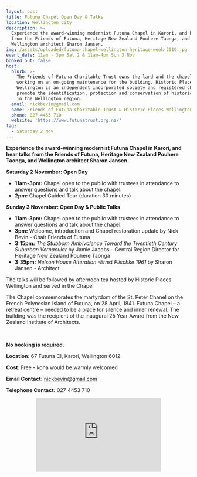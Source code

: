 ```yaml
---
layout: post
title: Futuna Chapel Open Day & Talks
location: Wellington City
description: >-
  Experience the award-winning modernist Futuna Chapel in Karori, and hear talks
  from the Friends of Futuna, Heritage New Zealand Pouhere Taonga, and
  Wellington architect Sharon Jansen. 
img: /assets/uploaded/futuna-chapel-wellington-heritage-week-2019.jpg
event_date: 11am - 3pm Sat 2 & 11am-4pm Sun 3 Nov
booked_out: false
host:
  blurb: >-
    The Friends of Futuna Charitable Trust owns the land and the chapel and is
    working on an on-going maintenance for the building. Historic Places
    Wellington is an independent incorporated society and registered charity who
    promote the identification, protection and conservation of historic places
    in the Wellington region.
  email: nickbevin@gmail.com
  name: Friends of Futuna Charitable Trust & Historic Places Wellington
  phone: 027 4453 710
  website: 'https://www.futunatrust.org.nz/'
tag:
  - Saturday 2 Nov
---
```

**Experience the award-winning modernist Futuna Chapel in Karori, and hear talks from the Friends of Futuna, Heritage New Zealand Pouhere Taonga, and Wellington architect Sharon Jansen.** 

**Saturday 2 November: Open Day**

* **11am-3pm:** Chapel open to the public with trustees in attendance to answer questions and talk about the chapel. 
* **2pm:** Chapel Guided Tour (duration 30 minutes)

**Sunday 3 November: Open Day & Public Talks**

* **11am-3pm:** Chapel open to the public with trustees in attendance to answer questions and talk about the chapel.
* **3pm:** Welcome, introduction and Chapel restoration update by Nick Bevin  - Chair Friends of Futuna 
* **3:15pm:** _The Stubborn Ambivalence Toward the Twentieth Century Suburban Vernacular_ by Jamie Jacobs - Central Region Director for Heritage New Zealand Pouhere Taonga
* **3:35pm:** _Nelson House Alteration -Ernst Plischke 1961_ by Sharon Jansen - Architect 

The talks will be followed by afternoon tea hosted by Historic Places Wellington and served in the Chapel

The Chapel commemorates the martyrdom of the St. Peter Chanel on the French Polynesian Island of Futuna, on 28 April, 1841. Futuna Chapel – a retreat centre – needed to be a place for silence and inner renewal. The building was the recipient of the inaugural 25 Year Award from the New Zealand Institute of Architects. 

<br>

**No booking is required.**

**Location:** 67 Futuna Cl, Karori, Wellington 6012

**Cost**: Free - koha would be warmly welcomed

**Email Contact:** nickbevin@gmail.com

**Telephone Contact:** 027 4453 710

<center><iframe src="https://www.facebook.com/plugins/page.php?href=https%3A%2F%2Fwww.facebook.com%2FFutunaChapel%2F&tabs=header&width=340&height=200&small_header=false&adapt_container_width=true&hide_cover=false&show_facepile=false&appId" width="340" height="200" style="border:none;overflow:hidden" scrolling="no" frameborder="0" allowTransparency="true" allow="encrypted-media"></iframe></center>

